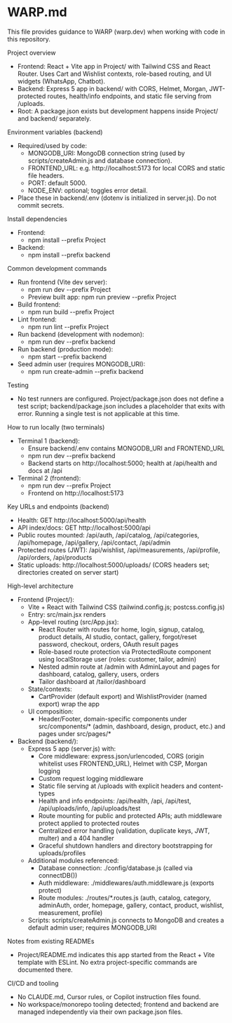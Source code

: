 # WARP.md

This file provides guidance to WARP (warp.dev) when working with code in this repository.

Project overview
- Frontend: React + Vite app in Project/ with Tailwind CSS and React Router. Uses Cart and Wishlist contexts, role-based routing, and UI widgets (WhatsApp, Chatbot).
- Backend: Express 5 app in backend/ with CORS, Helmet, Morgan, JWT-protected routes, health/info endpoints, and static file serving from /uploads.
- Root: A package.json exists but development happens inside Project/ and backend/ separately.

Environment variables (backend)
- Required/used by code:
  - MONGODB_URI: MongoDB connection string (used by scripts/createAdmin.js and database connection).
  - FRONTEND_URL: e.g. http://localhost:5173 for local CORS and static file headers.
  - PORT: default 5000.
  - NODE_ENV: optional; toggles error detail.
- Place these in backend/.env (dotenv is initialized in server.js). Do not commit secrets.

Install dependencies
- Frontend:
  - npm install --prefix Project
- Backend:
  - npm install --prefix backend

Common development commands
- Run frontend (Vite dev server):
  - npm run dev --prefix Project
  - Preview built app: npm run preview --prefix Project
- Build frontend:
  - npm run build --prefix Project
- Lint frontend:
  - npm run lint --prefix Project
- Run backend (development with nodemon):
  - npm run dev --prefix backend
- Run backend (production mode):
  - npm start --prefix backend
- Seed admin user (requires MONGODB_URI):
  - npm run create-admin --prefix backend

Testing
- No test runners are configured. Project/package.json does not define a test script; backend/package.json includes a placeholder that exits with error. Running a single test is not applicable at this time.

How to run locally (two terminals)
- Terminal 1 (backend):
  - Ensure backend/.env contains MONGODB_URI and FRONTEND_URL
  - npm run dev --prefix backend
  - Backend starts on http://localhost:5000; health at /api/health and docs at /api
- Terminal 2 (frontend):
  - npm run dev --prefix Project
  - Frontend on http://localhost:5173

Key URLs and endpoints (backend)
- Health: GET http://localhost:5000/api/health
- API index/docs: GET http://localhost:5000/api
- Public routes mounted: /api/auth, /api/catalog, /api/categories, /api/homepage, /api/gallery, /api/contact, /api/admin
- Protected routes (JWT): /api/wishlist, /api/measurements, /api/profile, /api/orders, /api/products
- Static uploads: http://localhost:5000/uploads/ (CORS headers set; directories created on server start)

High-level architecture
- Frontend (Project/):
  - Vite + React with Tailwind CSS (tailwind.config.js; postcss.config.js)
  - Entry: src/main.jsx renders <App/>
  - App-level routing (src/App.jsx):
    - React Router with routes for home, login, signup, catalog, product details, AI studio, contact, gallery, forgot/reset password, checkout, orders, OAuth result pages
    - Role-based route protection via ProtectedRoute component using localStorage user (roles: customer, tailor, admin)
    - Nested admin route at /admin with AdminLayout and pages for dashboard, catalog, gallery, users, orders
    - Tailor dashboard at /tailor/dashboard
  - State/contexts:
    - CartProvider (default export) and WishlistProvider (named export) wrap the app
  - UI composition:
    - Header/Footer, domain-specific components under src/components/* (admin, dashboard, design, product, etc.) and pages under src/pages/*
- Backend (backend/):
  - Express 5 app (server.js) with:
    - Core middleware: express.json/urlencoded, CORS (origin whitelist uses FRONTEND_URL), Helmet with CSP, Morgan logging
    - Custom request logging middleware
    - Static file serving at /uploads with explicit headers and content-types
    - Health and info endpoints: /api/health, /api, /api/test, /api/uploads/info, /api/uploads/test
    - Route mounting for public and protected APIs; auth middleware protect applied to protected routes
    - Centralized error handling (validation, duplicate keys, JWT, multer) and a 404 handler
    - Graceful shutdown handlers and directory bootstrapping for uploads/profiles
  - Additional modules referenced:
    - Database connection: ./config/database.js (called via connectDB())
    - Auth middleware: ./middlewares/auth.middleware.js (exports protect)
    - Route modules: ./routes/*.routes.js (auth, catalog, category, adminAuth, order, homepage, gallery, contact, product, wishlist, measurement, profile)
  - Scripts: scripts/createAdmin.js connects to MongoDB and creates a default admin user; requires MONGODB_URI

Notes from existing READMEs
- Project/README.md indicates this app started from the React + Vite template with ESLint. No extra project-specific commands are documented there.

CI/CD and tooling
- No CLAUDE.md, Cursor rules, or Copilot instruction files found.
- No workspace/monorepo tooling detected; frontend and backend are managed independently via their own package.json files.
